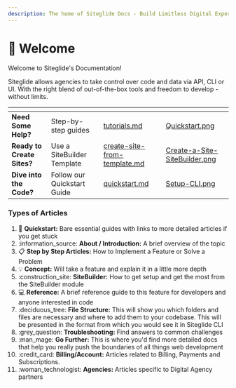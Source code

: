 ```yaml
---
description: The home of Siteglide Docs - Build Limitless Digital Experiences
---
```


# 👋 Welcome

Welcome to Siteglide's Documentation!&#x20;

Siteglide allows agencies to take control over code and data via API, CLI or UI. With the right blend of out-of-the-box tools and freedom to develop - without limits.

<table data-view="cards"><thead><tr><th></th><th></th><th data-hidden data-card-target data-type="content-ref"></th><th data-hidden data-card-cover data-type="files"></th></tr></thead><tbody><tr><td><strong>Need Some Help?</strong></td><td>Step-by-step guides</td><td><a href="get-started/tutorials.md">tutorials.md</a></td><td><a href=".gitbook/assets/Quickstart.png">Quickstart.png</a></td></tr><tr><td><strong>Ready to Create Sites?</strong></td><td>Use a SiteBuilder Template</td><td><a href="sitebuilder/setup-sitebuilder/create-site-from-template.md">create-site-from-template.md</a></td><td><a href=".gitbook/assets/Create-a-Site-SiteBuilder.png">Create-a-Site-SiteBuilder.png</a></td></tr><tr><td><strong>Dive into the Code?</strong></td><td>Follow our Quickstart Guide</td><td><a href="developer-tools/cli/quickstart.md">quickstart.md</a></td><td><a href=".gitbook/assets/Setup-CLI.png">Setup-CLI.png</a></td></tr></tbody></table>

### Types of Articles

1. :rocket: **Quickstart:** Bare essential guides with links to more detailed articles if you get stuck
2. :information\_source: **About / Introduction:** A brief overview of the topic
3. :clipboard: **Step by Step Articles:** How to Implement a Feature or Solve a Problem
4. :bulb: **Concept:** Will take a feature and explain it in a little more depth
5. :construction\_site: **SiteBuilder:** How to get setup and get the most from the SiteBuilder module
6. :computer: **Reference:** A brief reference guide to this feature for developers and anyone interested in code
7. :deciduous\_tree: **File Structure:** This will show you which folders and files are necessary and where to add them to your codebase. This will be presented in the format from which you would see it in Siteglide CLI
8. :grey\_question: **Troubleshooting:** Find answers to common challenges
9. :man\_mage: **Go Further:** This is where you'd find more detailed docs that help you really push the boundaries of all things web development
10. :credit\_card: **Billing/Account:** Articles related to Billing, Payments and Subscriptions.
11. :woman\_technologist: **Agencies:** Articles specific to Digital Agency partners

